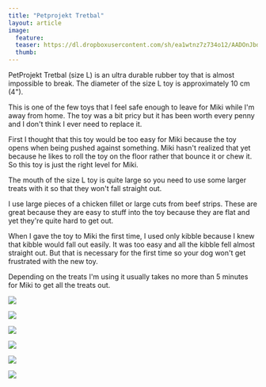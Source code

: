 ```yaml
---
title: "Petprojekt Tretbal"
layout: article
image:
  feature:
  teaser: https://dl.dropboxusercontent.com/sh/ea1wtnz7z734o12/AADOnJbdDTINS41_klp0naNia/aktivointilelut/muut/DS445781-245px.jpg
  thumb:
---
```


PetProjekt Tretbal (size L) is an ultra durable rubber toy that is almost impossible to break. The diameter of the size L toy is approximately 10 cm (4").

This is one of the few toys that I feel safe enough to leave for Miki while I'm away from home. The toy was a bit pricy but it has been worth every penny and I don't think I ever need to replace it.

First I thought that this toy would be too easy for Miki because the toy opens when being pushed against something. Miki hasn't realized that yet because he likes to roll the toy on the floor rather that bounce it or chew it. So this toy is just the right level for Miki.

The mouth of the size L toy is quite large so you need to use some larger treats with it so that they won't fall straight out.

I use large pieces of a chicken fillet or large cuts from beef strips. These are great because they are easy to stuff into the toy because they are flat and yet they're quite hard to get out.

When I gave the toy to Miki the first time, I used only kibble because I knew that kibble would fall out easily. It was too easy and all the kibble fell almost straight out. But that is necessary for the first time so your dog won't get frustrated with the new toy.

Depending on the treats I'm using it usually takes no more than 5 minutes for Miki to get all the treats out.

[![](https://dl.dropboxusercontent.com/sh/ea1wtnz7z734o12/AAB6BuYlzdekXKy95lyKBNtqa/aktivointilelut/muut/DS44547-800px.jpg)](https://dl.dropboxusercontent.com/sh/ea1wtnz7z734o12/AAATnpLyh79IuF16y-Ij2rXna/aktivointilelut/muut/DS44547.jpg)

[![](https://dl.dropboxusercontent.com/sh/ea1wtnz7z734o12/AABdY6XfF_tVNix_5RGr_IDLa/aktivointilelut/muut/DS44578-800px.jpg)](https://dl.dropboxusercontent.com/sh/ea1wtnz7z734o12/AAD_GlFTtxVp_yXcjRNUDRHOa/aktivointilelut/muut/DS44578.jpg)

[![](https://dl.dropboxusercontent.com/sh/ea1wtnz7z734o12/AAAyycvf02Sy4RDnB1yQCIgMa/aktivointilelut/muut/DS44576-800px.jpg)](https://dl.dropboxusercontent.com/sh/ea1wtnz7z734o12/AAAiEct3fh8TtJ844hfD_svFa/aktivointilelut/muut/DS44576.jpg)

[![](https://dl.dropboxusercontent.com/sh/ea1wtnz7z734o12/AAC5aTYCJDeVy_A-EiWIWcAla/aktivointilelut/muut/DS44767-800px.jpg)](https://dl.dropboxusercontent.com/sh/ea1wtnz7z734o12/AACkd06HZkvcv-qdqgck2OjZa/aktivointilelut/muut/DS44767.jpg)

[![](https://dl.dropboxusercontent.com/sh/ea1wtnz7z734o12/AACkNEmzwI4r_t4pdjZShWUqa/aktivointilelut/muut/DS44774-800px.jpg)](https://dl.dropboxusercontent.com/sh/ea1wtnz7z734o12/AABwdNZV96VX0U8oQ_WJyJm4a/aktivointilelut/muut/DS44774.jpg)

[![](https://dl.dropboxusercontent.com/sh/ea1wtnz7z734o12/AACbaTwLFvjdwmaxtLkzUgk0a/aktivointilelut/muut/DS44824-800px.jpg)](https://dl.dropboxusercontent.com/sh/ea1wtnz7z734o12/AAAApCsJWsed54ImcKJc8E04a/aktivointilelut/muut/DS44824.jpg)
